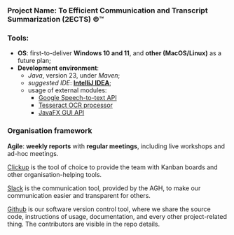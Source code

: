 ### Project Name: To Efficient Communication and Transcript Summarization (2ECTS) ©™

### Tools:
- **OS**: first-to-deliver **Windows 10 and 11**, and **other (MacOS/Linux)** as a future plan;
- **Development environment**:
	- *Java*, version 23, under *Maven*;
	- *suggested IDE*: **[IntelliJ IDEA](https://www.jetbrains.com/idea/whatsnew/)**;
	- usage of external modules: 
		- [Google Speech-to-text API]()
		- [Tesseract OCR processor]()
		- [JavaFX GUI API]()

### Organisation framework

**Agile**: **weekly reports** with **regular meetings**, including live workshops and 
ad-hoc meetings.

[Clickup](https://clickup.com) is the tool of choice to provide the team with Kanban boards and other organisation-helping tools.

[Slack](https://slack.com) is the communication tool, provided by the AGH, to make our communication easier and transparent for others.

[Github](https://github.com/stas420/2ects_io_project) is our software version control tool, where we share the source code, instructions of usage, documentation, and every other project-related thing. The contributors are visible in the repo details.